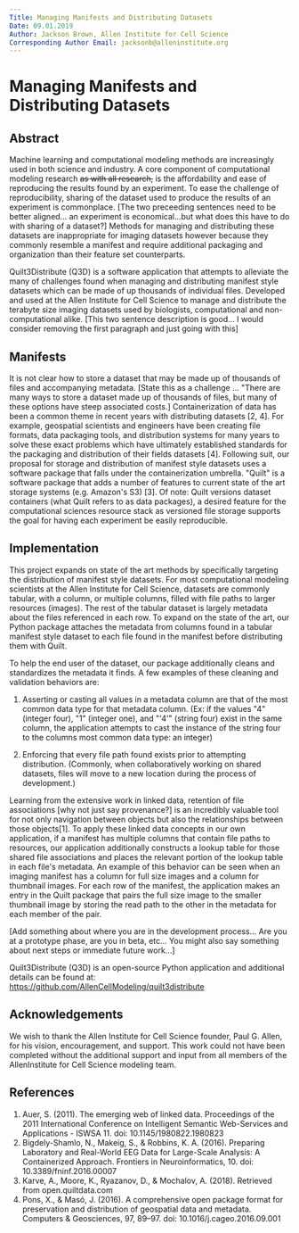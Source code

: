 ```yaml
---
Title: Managing Manifests and Distributing Datasets
Date: 09.01.2019
Author: Jackson Brown, Allen Institute for Cell Science
Corresponding Author Email: jacksonb@alleninstitute.org
---
```


# Managing Manifests and Distributing Datasets

## Abstract

Machine learning and computational modeling methods are increasingly used in both science and industry. A core component of computational modeling research ~~as with all research,~~ is the affordability and ease of reproducing the results found by an experiment. To ease the challenge of reproducibility, sharing of the dataset used to produce the results of an experiment is commonplace. [The two preceeding sentences need to be better aligned... an experiment is economical...but what does this have to do with sharing of a dataset?] Methods for managing and distributing these datasets are inappropriate for imaging datasets however because they commonly resemble a manifest and require additional packaging and organization than their feature set counterparts.

Quilt3Distribute (Q3D) is a software application that attempts to alleviate the many of challenges found when managing and distributing manifest style datasets which can be made of up thousands of individual files. Developed and used at the Allen Institute for Cell Science to manage and distribute the terabyte size imaging datasets used by biologists, computational and non-computational alike. [This two sentence description is good... I would consider removing the first paragraph and just going with this] 

## Manifests

It is not clear how to store a dataset that may be made up of thousands of files and accompanying metadata. [State this as a challenge ... "There are many ways to store a dataset made up of thousands of files, but many of these options have steep associated costs.] Containerization of data has been a common theme in recent years with distributing datasets [2, 4]. For example, geospatial scientists and engineers have been creating file formats, data packaging tools, and distribution systems for many years to solve these exact problems which have ultimately established standards for the packaging and distribution of their fields datasets [4]. Following suit, our proposal for storage and distribution of manifest style datasets uses a software package that falls under the containerization umbrella. "Quilt" is a software package that adds a number of features to current state of the art storage systems (e.g. Amazon's S3) [3]. Of note: Quilt versions dataset containers (what Quilt refers to as data packages), a desired feature for the computational sciences resource stack as versioned file storage supports the goal for having each experiment be easily reproducible.

## Implementation

This project expands on state of the art methods by specifically targeting the distribution of manifest style datasets. For most computational modeling scientists at the Allen Institute for Cell Science, datasets are commonly tabular, with a column, or multiple columns, filled with file paths to larger resources (images). The rest of the tabular dataset is largely metadata about the files referenced in each row. To expand on the state of the art, our Python package attaches the metadata from columns found in a tabular manifest style dataset to each file found in the manifest before distributing them with Quilt.

To help the end user of the dataset, our package additionally cleans and standardizes the metadata it finds. A few examples of these cleaning and validation behaviors are:

1) Asserting or casting all values in a metadata column are that of the most common data type for that metadata column.
(Ex: if the values "4" (integer four), "1" (integer one), and "'4'" (string four) exist in the same column, the application attempts to cast the instance of the string four to the columns most common data type: an integer)

2) Enforcing that every file path found exists prior to attempting distribution. (Commonly, when collaboratively working on shared datasets, files will move to a new location during the process of development.)

Learning from the extensive work in linked data, retention of file associations [why not just say provenance?] is an incredibly valuable tool for not only navigation between objects but also the relationships between those objects[1]. To apply these linked data concepts in our own application, if a manifest has multiple columns that contain file paths to resources, our application additionally constructs a lookup table for those shared file associations and places the relevant portion of the lookup table in each file's metadata. An example of this behavior can be seen when an imaging manifest has a column for full size images and a column for thumbnail images. For each row of the manifest, the application makes an entry in the Quilt package that pairs the full size image to the smaller thumbnail image by storing the read path to the other in the metadata for each member of the pair.

[Add something about where you are in the development process... Are you at a prototype phase, are you in beta, etc... You might also say something about next steps or immediate future work...]

Quilt3Distribute (Q3D) is an open-source Python application and additional details can be found at: https://github.com/AllenCellModeling/quilt3distribute

## Acknowledgements

We wish to thank the Allen Institute for Cell Science founder, Paul G. Allen, for his vision, encouragement, and support. This work could not have been completed without the additional support and input from all members of the AllenInstitute for Cell Science modeling team.

## References

1. Auer, S. (2011). The emerging web of linked data. Proceedings of the 2011 International Conference on Intelligent Semantic Web-Services and Applications - ISWSA 11. doi: 10.1145/1980822.1980823
2. Bigdely-Shamlo, N., Makeig, S., & Robbins, K. A. (2016). Preparing Laboratory and Real-World EEG Data for Large-Scale Analysis: A Containerized Approach. Frontiers in Neuroinformatics, 10. doi: 10.3389/fninf.2016.00007
3. Karve, A., Moore, K., Ryazanov, D., & Mochalov, A. (2018). Retrieved from open.quiltdata.com
4. Pons, X., & Masó, J. (2016). A comprehensive open package format for preservation and distribution of geospatial data and metadata. Computers & Geosciences, 97, 89–97. doi: 10.1016/j.cageo.2016.09.001
